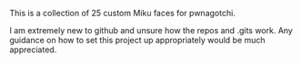 This is a collection of 25 custom Miku faces for pwnagotchi.

I am extremely new to github and unsure how the repos and .gits work. Any guidance on how to set this project up appropriately would be much appreciated. 
